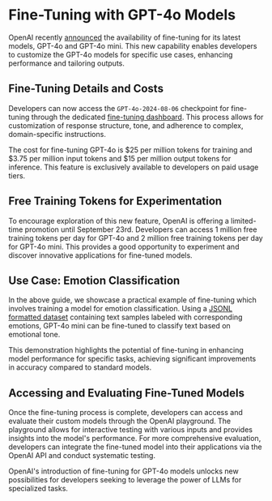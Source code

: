 # Fine-Tuning with GPT-4o Models


OpenAI recently [announced](https://openai.com/index/gpt-4o-fine-tuning/) the availability of fine-tuning for its latest models, GPT-4o and GPT-4o mini. This new capability enables developers to customize the GPT-4o models for specific use cases, enhancing performance and tailoring outputs. 

## Fine-Tuning Details and Costs

Developers can now access the `GPT-4o-2024-08-06` checkpoint for fine-tuning through the dedicated [fine-tuning dashboard](https://platform.openai.com/finetune). This process allows for customization of response structure, tone, and adherence to complex, domain-specific instructions. 

The cost for fine-tuning GPT-4o is \$25 per million tokens for training and \$3.75 per million input tokens and \$15 per million output tokens for inference. This feature is exclusively available to developers on paid usage tiers.

## Free Training Tokens for Experimentation

To encourage exploration of this new feature, OpenAI is offering a limited-time promotion until September 23rd.  Developers can access 1 million free training tokens per day for GPT-4o and 2 million free training tokens per day for GPT-4o mini. This provides a good opportunity to experiment and discover innovative applications for fine-tuned models.

## Use Case: Emotion Classification



In the above guide, we showcase a practical example of fine-tuning which involves training a model for emotion classification. Using a [JSONL formatted dataset](https://github.com/dair-ai/datasets/tree/main/openai) containing text samples labeled with corresponding emotions, GPT-4o mini can be fine-tuned to classify text based on emotional tone.

This demonstration highlights the potential of fine-tuning in enhancing model performance for specific tasks, achieving significant improvements in accuracy compared to standard models.

## Accessing and Evaluating Fine-Tuned Models

Once the fine-tuning process is complete, developers can access and evaluate their custom models through the OpenAI playground. The playground allows for interactive testing with various inputs and provides insights into the model's performance. For more comprehensive evaluation, developers can integrate the fine-tuned model into their applications via the OpenAI API and conduct systematic testing.

OpenAI's introduction of fine-tuning for GPT-4o models unlocks new possibilities for developers seeking to leverage the power of LLMs for specialized tasks.


